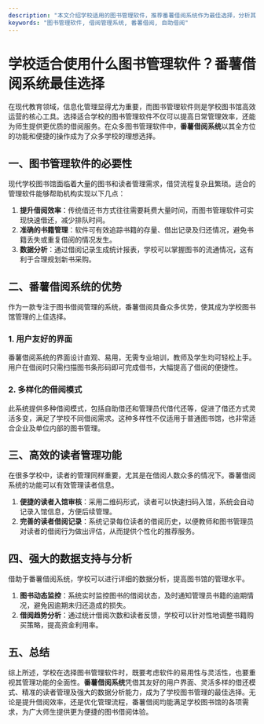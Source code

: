 ```yaml
---
description: "本文介绍学校适用的图书管理软件，推荐番薯借阅系统作为最佳选择，分析其功能和优势。"
keywords: "图书管理软件, 借阅管理系统, 番薯借阅, 自助借阅"
---
```

# 学校适合使用什么图书管理软件？番薯借阅系统最佳选择

在现代教育领域，信息化管理显得尤为重要，而图书管理软件则是学校图书馆高效运营的核心工具。选择适合学校的图书管理软件不仅可以提高日常管理效率，还能为师生提供更优质的借阅服务。在众多图书管理软件中，**番薯借阅系统**以其全方位的功能和便捷的操作成为了众多学校的理想选择。

## 一、图书管理软件的必要性

现代学校图书馆面临着大量的图书和读者管理需求，借贷流程复杂且繁琐。适合的管理软件能够帮助机构实现以下几点：

1. **提升借阅效率**：传统借还书方式往往需要耗费大量时间，而图书管理软件可实现快速借还，减少排队时间。
2. **准确的书籍管理**：软件可有效追踪书籍的存量、借出记录及归还情况，避免书籍丢失或重复借阅的情况发生。
3. **数据分析**：通过借阅记录生成统计报表，学校可以掌握图书的流通情况，这有利于合理规划新书采购。

## 二、番薯借阅系统的优势

作为一款专注于图书借阅管理的系统，番薯借阅具备众多优势，使其成为学校图书馆管理的上佳选择。

### 1. 用户友好的界面

番薯借阅系统的界面设计直观、易用，无需专业培训，教师及学生均可轻松上手。用户在借阅时只需扫描图书条形码即可完成借书，大幅提高了借阅的便捷性。

### 2. 多样化的借阅模式

此系统提供多种借阅模式，包括自助借还和管理员代借代还等，促进了借还方式灵活多变，满足了学校不同借阅需求。这种多样性不仅适用于普通图书馆，也非常适合企业及单位内部的图书管理。

## 三、高效的读者管理功能

在很多学校中，读者的管理同样重要，尤其是在借阅人数众多的情况下。番薯借阅系统的功能可以有效管理读者信息。

1. **便捷的读者入馆审核**：采用二维码形式，读者可以快速扫码入馆，系统会自动记录入馆信息，方便后续管理。
2. **完善的读者借阅记录**：系统记录每位读者的借阅历史，以便教师和图书管理员对读者的借阅行为做出评估，从而提供个性化的推荐服务。

## 四、强大的数据支持与分析

借助于番薯借阅系统，学校可以进行详细的数据分析，提高图书馆的管理水平。

1. **图书动态监控**：系统实时监控图书的借阅状态，及时通知管理员书籍的逾期情况，避免因逾期未归还造成的损失。
2. **借阅趋势分析**：通过统计借阅次数和读者反馈，学校可以针对性地调整书籍购买策略，提高资金利用率。

## 五、总结

综上所述，学校在选择图书管理软件时，既要考虑软件的易用性与灵活性，也要重视其管理功能的全面性。**番薯借阅系统**凭借其友好的用户界面、灵活多样的借还模式、精准的读者管理及强大的数据分析能力，成为了学校图书管理的最佳选择。无论是提升借阅效率，还是优化管理流程，番薯借阅均能满足学校图书馆的各项需求，为广大师生提供更为便捷的图书借阅体验。
